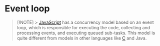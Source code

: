 # Event loop

> [!NOTE] > [JavaScript][language-javascript] has a concurrency model based on an event loop, which is responsible for executing the code, collecting and processing events, and executing queued sub-tasks. This model is quite different from models in other languages like [C][language-c] and Java.

[language-c]: https://github.com/exercism/v3/blob/main/c/README.md
[language-javascript]: ../../README.md
